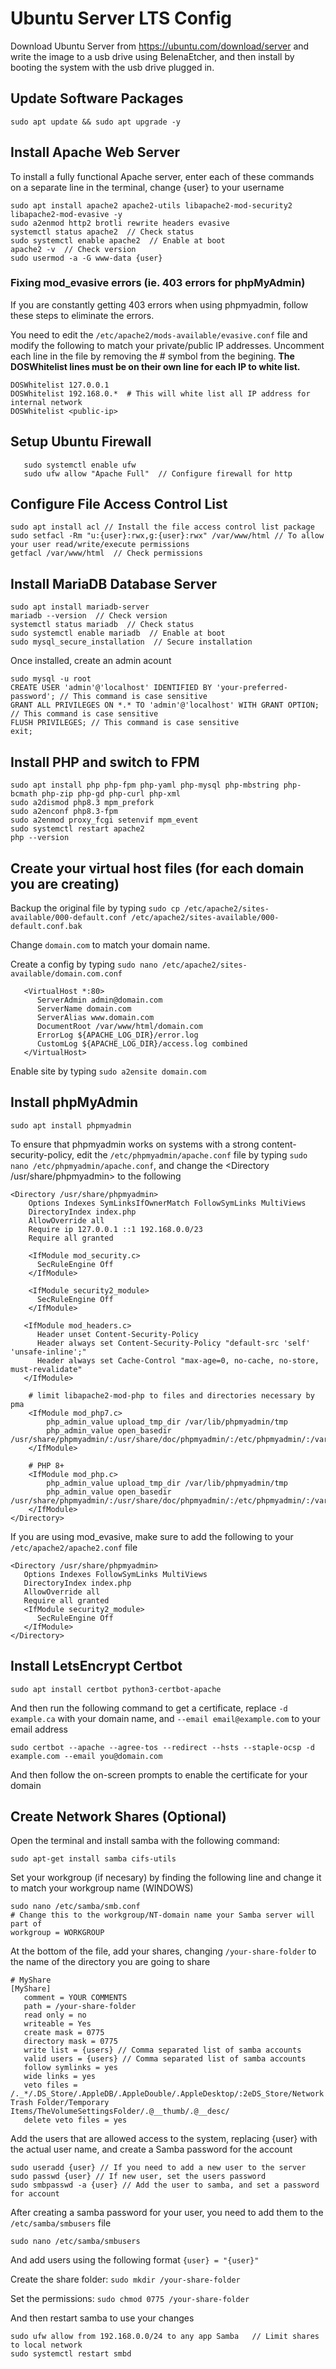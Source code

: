 # Ubuntu Server LTS Config

Download Ubuntu Server from https://ubuntu.com/download/server and write the image to a usb drive using BelenaEtcher, and then install by booting the system with the usb drive plugged in.

## Update Software Packages

```
sudo apt update && sudo apt upgrade -y
```

## Install Apache Web Server

To install a fully functional Apache server, enter each of these commands on a separate line in the terminal, change {user} to your username

```
sudo apt install apache2 apache2-utils libapache2-mod-security2 libapache2-mod-evasive -y
sudo a2enmod http2 brotli rewrite headers evasive
systemctl status apache2  // Check status
sudo systemctl enable apache2  // Enable at boot
apache2 -v  // Check version
sudo usermod -a -G www-data {user}
```

### Fixing mod_evasive errors (ie. 403 errors for phpMyAdmin)

If you are constantly getting 403 errors when using phpmyadmin, follow these steps to eliminate the errors.

You need to edit the `/etc/apache2/mods-available/evasive.conf` file and modify the following to match your private/public IP addresses.  Uncomment each line in the file by removing the # symbol from the begining.  **The DOSWhitelist lines must be on their own line for each IP to white list.**

```
DOSWhitelist 127.0.0.1
DOSWhitelist 192.168.0.*  # This will white list all IP address for internal network
DOSWhitelist <public-ip>
````

## Setup Ubuntu Firewall

```
   sudo systemctl enable ufw
   sudo ufw allow "Apache Full"  // Configure firewall for http
```

## Configure File Access Control List

```
sudo apt install acl // Install the file access control list package
sudo setfacl -Rm "u:{user}:rwx,g:{user}:rwx" /var/www/html // To allow your user read/write/execute permissions
getfacl /var/www/html  // Check permissions
```

## Install MariaDB Database Server

```
sudo apt install mariadb-server
mariadb --version  // Check version
systemctl status mariadb  // Check status
sudo systemctl enable mariadb  // Enable at boot
sudo mysql_secure_installation  // Secure installation
```

Once installed, create an admin acount

```
sudo mysql -u root
CREATE USER 'admin'@'localhost' IDENTIFIED BY 'your-preferred-password'; // This command is case sensitive
GRANT ALL PRIVILEGES ON *.* TO 'admin'@'localhost' WITH GRANT OPTION; // This command is case sensitive
FLUSH PRIVILEGES; // This command is case sensitive
exit;
```

## Install PHP and switch to FPM

```
sudo apt install php php-fpm php-yaml php-mysql php-mbstring php-bcmath php-zip php-gd php-curl php-xml
sudo a2dismod php8.3 mpm_prefork
sudo a2enconf php8.3-fpm
sudo a2enmod proxy_fcgi setenvif mpm_event
sudo systemctl restart apache2
php --version
```

## Create your virtual host files (for each domain you are creating)

Backup the original file by typing `sudo cp /etc/apache2/sites-available/000-default.conf /etc/apache2/sites-available/000-default.conf.bak`

Change `domain.com` to match your domain name.

Create a config by typing `sudo nano /etc/apache2/sites-available/domain.com.conf`

```
   <VirtualHost *:80>
      ServerAdmin admin@domain.com
      ServerName domain.com
      ServerAlias www.domain.com
      DocumentRoot /var/www/html/domain.com
      ErrorLog ${APACHE_LOG_DIR}/error.log
      CustomLog ${APACHE_LOG_DIR}/access.log combined
   </VirtualHost>
```

Enable site by typing `sudo a2ensite domain.com`


## Install phpMyAdmin

```
sudo apt install phpmyadmin
```

To ensure that phpmyadmin works on systems with a strong content-security-policy, edit the `/etc/phpmyadmin/apache.conf` file by typing `sudo nano /etc/phpmyadmin/apache.conf`, and change the <Directory /usr/share/phpmyadmin> to the following
   
```
<Directory /usr/share/phpmyadmin>
    Options Indexes SymLinksIfOwnerMatch FollowSymLinks MultiViews
    DirectoryIndex index.php
    AllowOverride all
    Require ip 127.0.0.1 ::1 192.168.0.0/23
    Require all granted

    <IfModule mod_security.c>
      SecRuleEngine Off
    </IfModule>

    <IfModule security2_module>
      SecRuleEngine Off
    </IfModule>

   <IfModule mod_headers.c>
      Header unset Content-Security-Policy
      Header always set Content-Security-Policy "default-src 'self' 'unsafe-inline';"
      Header always set Cache-Control "max-age=0, no-cache, no-store, must-revalidate"
   </IfModule>

    # limit libapache2-mod-php to files and directories necessary by pma
    <IfModule mod_php7.c>
        php_admin_value upload_tmp_dir /var/lib/phpmyadmin/tmp
        php_admin_value open_basedir /usr/share/phpmyadmin/:/usr/share/doc/phpmyadmin/:/etc/phpmyadmin/:/var/lib/phpmyadmin/:/usr/share/php/:/usr/share/javascript/
    </IfModule>

    # PHP 8+
    <IfModule mod_php.c>
        php_admin_value upload_tmp_dir /var/lib/phpmyadmin/tmp
        php_admin_value open_basedir /usr/share/phpmyadmin/:/usr/share/doc/phpmyadmin/:/etc/phpmyadmin/:/var/lib/phpmyadmin/:/usr/share/php/:/usr/share/javascript/
    </IfModule>
</Directory>
```

If you are using mod_evasive, make sure to add the following to your `/etc/apache2/apache2.conf` file

```
<Directory /usr/share/phpmyadmin>
   Options Indexes FollowSymLinks MultiViews
   DirectoryIndex index.php
   AllowOverride all
   Require all granted
   <IfModule security2_module>
      SecRuleEngine Off
   </IfModule>
</Directory>
```

## Install LetsEncrypt Certbot

```
sudo apt install certbot python3-certbot-apache
```

And then run the following command to get a certificate, replace `-d example.ca` with your domain name, and `--email email@example.com` to your email address
   
```
sudo certbot --apache --agree-tos --redirect --hsts --staple-ocsp -d example.com --email you@domain.com
```
And then follow the on-screen prompts to enable the certificate for your domain

## Create Network Shares (Optional)
   
Open the terminal and install samba with the following command:
   
```
sudo apt-get install samba cifs-utils
```

Set your workgroup (if necesary) by finding the following line and change it to match your workgroup name (WINDOWS)
   
```
sudo nano /etc/samba/smb.conf
# Change this to the workgroup/NT-domain name your Samba server will part of
workgroup = WORKGROUP
```
   
At the bottom of the file, add your shares, changing `/your-share-folder` to the name of the directory you are going to share
   
```
# MyShare
[MyShare]
   comment = YOUR COMMENTS
   path = /your-share-folder
   read only = no
   writeable = Yes
   create mask = 0775
   directory mask = 0775
   write list = {users} // Comma separated list of samba accounts
   valid users = {users} // Comma separated list of samba accounts
   follow symlinks = yes
   wide links = yes
   veto files = /._*/.DS_Store/.AppleDB/.AppleDouble/.AppleDesktop/:2eDS_Store/Network Trash Folder/Temporary Items/TheVolumeSettingsFolder/.@__thumb/.@__desc/
   delete veto files = yes
```

Add the users that are allowed access to the system, replacing {user} with the actual user name, and create a Samba password for the account
   
```
sudo useradd {user} // If you need to add a new user to the server
sudo passwd {user} // If new user, set the users password
sudo smbpasswd -a {user} // Add the user to samba, and set a password for account
```

After creating a samba password for your user, you need to add them to the `/etc/samba/smbusers` file

```
sudo nano /etc/samba/smbusers
```

And add users using the following format `{user} = "{user}"`

Create the share folder: `sudo mkdir /your-share-folder`

Set the permissions: `sudo chmod 0775 /your-share-folder`

And then restart samba to use your changes
   
```
sudo ufw allow from 192.168.0.0/24 to any app Samba   // Limit shares to local network
sudo systemctl restart smbd
```


